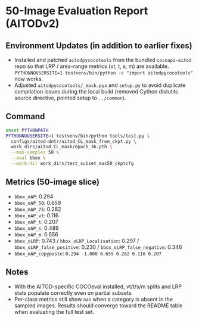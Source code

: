 # 50-Image Evaluation Report (AITODv2)

## Environment Updates (in addition to earlier fixes)
- Installed and patched `aitodpycocotools` from the bundled `cocoapi-aitod` repo so that LRP / area-range metrics (vt, t, s, m) are available. `PYTHONNOUSERSITE=1 testvenv/bin/python -c "import aitodpycocotools"` now works.
- Adjusted `aitodpycocotools/_mask.pyx` and `setup.py` to avoid duplicate compilation issues during the local build (removed Cython distutils source directive, pointed setup to `../common`).

## Command
```bash
unset PYTHONPATH
PYTHONNOUSERSITE=1 testvenv/bin/python tools/test.py \
  configs/aitod-dntr/aitod_CL_mask_from_ckpt.py \
  work_dirs/aitod_CL_mask/epoch_36.pth \
  --max-samples 50 \
  --eval bbox \
  --work-dir work_dirs/test_subset_max50_ckptcfg
```

## Metrics (50-image slice)
- `bbox_mAP`: 0.294
- `bbox_mAP_50`: 0.659
- `bbox_mAP_75`: 0.282
- `bbox_mAP_vt`: 0.116
- `bbox_mAP_t`: 0.207
- `bbox_mAP_s`: 0.489
- `bbox_mAP_m`: 0.556
- `bbox_oLRP`: 0.743 / `bbox_oLRP_Localisation`: 0.297 / `bbox_oLRP_false_positive`: 0.230 / `bbox_oLRP_false_negative`: 0.346
- `bbox_mAP_copypaste`: `0.294 -1.000 0.659 0.282 0.116 0.207`

## Notes
- With the AITOD-specific COCOeval installed, vt/t/s/m splits and LRP stats populate correctly even on partial subsets.
- Per-class metrics still show `nan` when a category is absent in the sampled images. Results should converge toward the README table when evaluating the full test set.
